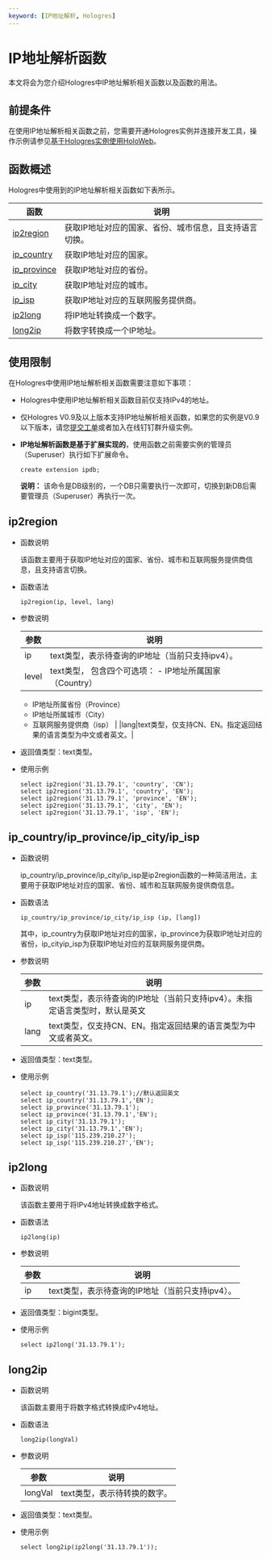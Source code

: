 ```yaml
---
keyword: [IP地址解析, Hologres]
---
```


# IP地址解析函数

本文将会为您介绍Hologres中IP地址解析相关函数以及函数的用法。

## 前提条件

在使用IP地址解析相关函数之前，您需要开通Hologres实例并连接开发工具，操作示例请参见[基于Hologres实例使用HoloWeb]()。

## 函数概述

Hologres中使用到的IP地址解析相关函数如下表所示。

|函数|说明|
|--|--|
|[ip2region](#section_bor_6lz_pj2)|获取IP地址对应的国家、省份、城市信息，且支持语言切换。|
|[ip\_country](#section_5fk_8x7_mol)|获取IP地址对应的国家。|
|[ip\_province](#section_5fk_8x7_mol)|获取IP地址对应的省份。|
|[ip\_city](#section_5fk_8x7_mol)|获取IP地址对应的城市。|
|[ip\_isp](#section_5fk_8x7_mol)|获取IP地址对应的互联网服务提供商。|
|[ip2long](#section_sp8_zsu_upl)|将IP地址转换成一个数字。|
|[long2ip](#section_qv0_o9x_014)|将数字转换成一个IP地址。|

## 使用限制

在Hologres中使用IP地址解析相关函数需要注意如下事项：

-   Hologres中使用IP地址解析相关函数目前仅支持IPv4的地址。
-   仅Hologres V0.9及以上版本支持IP地址解析相关函数，如果您的实例是V0.9以下版本，请您[提交工单](https://workorder-intl.console.aliyun.com/)或者加入在线钉钉群升级实例。
-   **IP地址解析函数是基于扩展实现的**，使用函数之前需要实例的管理员（Superuser）执行如下扩展命令。

    ```
    create extension ipdb;
    ```

    **说明：** 该命令是DB级别的，一个DB只需要执行一次即可，切换到新DB后需要管理员（Superuser）再执行一次。


## ip2region

-   函数说明

    该函数主要用于获取IP地址对应的国家、省份、城市和互联网服务提供商信息，且支持语言切换。

-   函数语法

    ```
    ip2region(ip, level, lang)
    ```

-   参数说明

    |参数|说明|
    |--|--|
    |ip|text类型，表示待查询的IP地址（当前只支持ipv4）。|
    |level|text类型， 包含四个可选项：    -   IP地址所属国家（Country）
    -   IP地址所属省份（Province）
    -   IP地址所属城市（City）
    -   互联网服务提供商（isp） |
    |lang|text类型，仅支持CN、EN。指定返回结果的语言类型为中文或者英文。|

-   返回值类型：text类型。
-   使用示例

    ```
    select ip2region('31.13.79.1', 'country', 'CN');
    select ip2region('31.13.79.1', 'country', 'EN');
    select ip2region('31.13.79.1', 'province', 'EN');
    select ip2region('31.13.79.1', 'city', 'EN');
    select ip2region('31.13.79.1', 'isp', 'EN');
    ```


## ip\_country/ip\_province/ip\_city/ip\_isp

-   函数说明

    ip\_country/ip\_province/ip\_city/ip\_isp是ip2region函数的一种简洁用法，主要用于获取IP地址对应的国家、省份、城市和互联网服务提供商信息。

-   函数语法

    ```
    ip_country/ip_province/ip_city/ip_isp (ip, [lang])
    ```

    其中，ip\_country为获取IP地址对应的国家，ip\_province为获取IP地址对应的省份，ip\_cityip\_isp为获取IP地址对应的互联网服务提供商。

-   参数说明

    |参数|说明|
    |--|--|
    |ip|text类型，表示待查询的IP地址（当前只支持ipv4）。未指定语言类型时，默认是英文|
    |lang|text类型，仅支持CN、EN。指定返回结果的语言类型为中文或者英文。|

-   返回值类型：text类型。
-   使用示例

    ```
    select ip_country('31.13.79.1');//默认返回英文
    select ip_country('31.13.79.1','EN');
    select ip_province('31.13.79.1');
    select ip_province('31.13.79.1','EN');
    select ip_city('31.13.79.1');
    select ip_city('31.13.79.1','EN');
    select ip_isp('115.239.210.27');
    select ip_isp('115.239.210.27','EN');
    ```


## ip2long

-   函数说明

    该函数主要用于将IPv4地址转换成数字格式。

-   函数语法

    ```
    ip2long(ip)
    ```

-   参数说明

    |参数|说明|
    |--|--|
    |ip|text类型，表示待查询的IP地址（当前只支持ipv4）。|

-   返回值类型：bigint类型。
-   使用示例

    ```
    select ip2long('31.13.79.1');
    ```


## long2ip

-   函数说明

    该函数主要用于将数字格式转换成IPv4地址。

-   函数语法

    ```
    long2ip(longVal)
    ```

-   参数说明

    |参数|说明|
    |--|--|
    |longVal|text类型，表示待转换的数字。|

-   返回值类型：text类型。
-   使用示例

    ```
    select long2ip(ip2long('31.13.79.1'));
    ```


